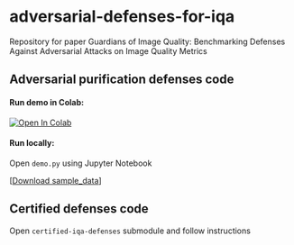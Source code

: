 # adversarial-defenses-for-iqa
Repository for paper Guardians of Image Quality: Benchmarking Defenses Against Adversarial Attacks on Image Quality Metrics

## Adversarial purification defenses code
#### Run demo in Colab:
[![Open In Colab](https://colab.research.google.com/assets/colab-badge.svg)](https://colab.research.google.com/drive/1tehUB4AMsUegDVcMLaht61ftrCPV5cHd?usp=sharing)

#### Run locally:
Open ``demo.py`` using Jupyter Notebook

[[Download sample_data](https://drive.google.com/file/d/1p-aUCzq0_TU0txApohFCQxcvCueEgqEr/view?usp=drive_link)]


## Certified defenses code
Open ``certified-iqa-defenses`` submodule and follow instructions
